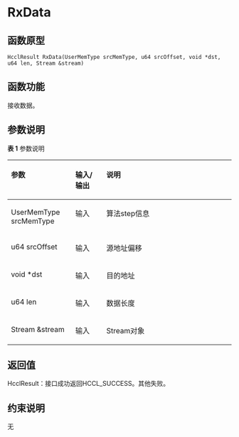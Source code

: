 # RxData 

## 函数原型<a name="zh-cn_topic_0000001929459302_section7655mcpsimp"></a>

```
HcclResult RxData(UserMemType srcMemType, u64 srcOffset, void *dst, u64 len, Stream &stream)
```

## 函数功能<a name="zh-cn_topic_0000001929459302_section7658mcpsimp"></a>

接收数据。

## 参数说明<a name="zh-cn_topic_0000001929459302_section7661mcpsimp"></a>

**表 1**  参数说明

<a name="zh-cn_topic_0000001929459302_table7663mcpsimp"></a>
<table><thead align="left"><tr id="zh-cn_topic_0000001929459302_row7670mcpsimp"><th class="cellrowborder" valign="top" width="28.71%" id="mcps1.2.4.1.1"><p id="zh-cn_topic_0000001929459302_p7672mcpsimp"><a name="zh-cn_topic_0000001929459302_p7672mcpsimp"></a><a name="zh-cn_topic_0000001929459302_p7672mcpsimp"></a>参数</p>
</th>
<th class="cellrowborder" valign="top" width="13.86%" id="mcps1.2.4.1.2"><p id="zh-cn_topic_0000001929459302_p7674mcpsimp"><a name="zh-cn_topic_0000001929459302_p7674mcpsimp"></a><a name="zh-cn_topic_0000001929459302_p7674mcpsimp"></a>输入/输出</p>
</th>
<th class="cellrowborder" valign="top" width="57.43000000000001%" id="mcps1.2.4.1.3"><p id="zh-cn_topic_0000001929459302_p7676mcpsimp"><a name="zh-cn_topic_0000001929459302_p7676mcpsimp"></a><a name="zh-cn_topic_0000001929459302_p7676mcpsimp"></a>说明</p>
</th>
</tr>
</thead>
<tbody><tr id="zh-cn_topic_0000001929459302_row7678mcpsimp"><td class="cellrowborder" valign="top" width="28.71%" headers="mcps1.2.4.1.1 "><p id="zh-cn_topic_0000001929459302_p7680mcpsimp"><a name="zh-cn_topic_0000001929459302_p7680mcpsimp"></a><a name="zh-cn_topic_0000001929459302_p7680mcpsimp"></a>UserMemType srcMemType</p>
</td>
<td class="cellrowborder" valign="top" width="13.86%" headers="mcps1.2.4.1.2 "><p id="zh-cn_topic_0000001929459302_p7682mcpsimp"><a name="zh-cn_topic_0000001929459302_p7682mcpsimp"></a><a name="zh-cn_topic_0000001929459302_p7682mcpsimp"></a>输入</p>
</td>
<td class="cellrowborder" valign="top" width="57.43000000000001%" headers="mcps1.2.4.1.3 "><p id="zh-cn_topic_0000001929459302_p7684mcpsimp"><a name="zh-cn_topic_0000001929459302_p7684mcpsimp"></a><a name="zh-cn_topic_0000001929459302_p7684mcpsimp"></a>算法step信息</p>
</td>
</tr>
<tr id="zh-cn_topic_0000001929459302_row7685mcpsimp"><td class="cellrowborder" valign="top" width="28.71%" headers="mcps1.2.4.1.1 "><p id="zh-cn_topic_0000001929459302_p7687mcpsimp"><a name="zh-cn_topic_0000001929459302_p7687mcpsimp"></a><a name="zh-cn_topic_0000001929459302_p7687mcpsimp"></a>u64 srcOffset</p>
</td>
<td class="cellrowborder" valign="top" width="13.86%" headers="mcps1.2.4.1.2 "><p id="zh-cn_topic_0000001929459302_p7689mcpsimp"><a name="zh-cn_topic_0000001929459302_p7689mcpsimp"></a><a name="zh-cn_topic_0000001929459302_p7689mcpsimp"></a>输入</p>
</td>
<td class="cellrowborder" valign="top" width="57.43000000000001%" headers="mcps1.2.4.1.3 "><p id="zh-cn_topic_0000001929459302_entry7690mcpsimpp0"><a name="zh-cn_topic_0000001929459302_entry7690mcpsimpp0"></a><a name="zh-cn_topic_0000001929459302_entry7690mcpsimpp0"></a>源地址偏移</p>
</td>
</tr>
<tr id="zh-cn_topic_0000001929459302_row7691mcpsimp"><td class="cellrowborder" valign="top" width="28.71%" headers="mcps1.2.4.1.1 "><p id="zh-cn_topic_0000001929459302_p7693mcpsimp"><a name="zh-cn_topic_0000001929459302_p7693mcpsimp"></a><a name="zh-cn_topic_0000001929459302_p7693mcpsimp"></a>void *dst</p>
</td>
<td class="cellrowborder" valign="top" width="13.86%" headers="mcps1.2.4.1.2 "><p id="zh-cn_topic_0000001929459302_p7695mcpsimp"><a name="zh-cn_topic_0000001929459302_p7695mcpsimp"></a><a name="zh-cn_topic_0000001929459302_p7695mcpsimp"></a>输入</p>
</td>
<td class="cellrowborder" valign="top" width="57.43000000000001%" headers="mcps1.2.4.1.3 "><p id="zh-cn_topic_0000001929459302_entry7696mcpsimpp0"><a name="zh-cn_topic_0000001929459302_entry7696mcpsimpp0"></a><a name="zh-cn_topic_0000001929459302_entry7696mcpsimpp0"></a>目的地址</p>
</td>
</tr>
<tr id="zh-cn_topic_0000001929459302_row7697mcpsimp"><td class="cellrowborder" valign="top" width="28.71%" headers="mcps1.2.4.1.1 "><p id="zh-cn_topic_0000001929459302_p7699mcpsimp"><a name="zh-cn_topic_0000001929459302_p7699mcpsimp"></a><a name="zh-cn_topic_0000001929459302_p7699mcpsimp"></a>u64 len</p>
</td>
<td class="cellrowborder" valign="top" width="13.86%" headers="mcps1.2.4.1.2 "><p id="zh-cn_topic_0000001929459302_p7701mcpsimp"><a name="zh-cn_topic_0000001929459302_p7701mcpsimp"></a><a name="zh-cn_topic_0000001929459302_p7701mcpsimp"></a>输入</p>
</td>
<td class="cellrowborder" valign="top" width="57.43000000000001%" headers="mcps1.2.4.1.3 "><p id="zh-cn_topic_0000001929459302_entry7702mcpsimpp0"><a name="zh-cn_topic_0000001929459302_entry7702mcpsimpp0"></a><a name="zh-cn_topic_0000001929459302_entry7702mcpsimpp0"></a>数据长度</p>
</td>
</tr>
<tr id="zh-cn_topic_0000001929459302_row7703mcpsimp"><td class="cellrowborder" valign="top" width="28.71%" headers="mcps1.2.4.1.1 "><p id="zh-cn_topic_0000001929459302_p7705mcpsimp"><a name="zh-cn_topic_0000001929459302_p7705mcpsimp"></a><a name="zh-cn_topic_0000001929459302_p7705mcpsimp"></a>Stream &amp;stream</p>
</td>
<td class="cellrowborder" valign="top" width="13.86%" headers="mcps1.2.4.1.2 "><p id="zh-cn_topic_0000001929459302_p7707mcpsimp"><a name="zh-cn_topic_0000001929459302_p7707mcpsimp"></a><a name="zh-cn_topic_0000001929459302_p7707mcpsimp"></a>输入</p>
</td>
<td class="cellrowborder" valign="top" width="57.43000000000001%" headers="mcps1.2.4.1.3 "><p id="zh-cn_topic_0000001929459302_p7709mcpsimp"><a name="zh-cn_topic_0000001929459302_p7709mcpsimp"></a><a name="zh-cn_topic_0000001929459302_p7709mcpsimp"></a>Stream对象</p>
</td>
</tr>
</tbody>
</table>

## 返回值<a name="zh-cn_topic_0000001929459302_section7710mcpsimp"></a>

HcclResult：接口成功返回HCCL\_SUCCESS。其他失败。

## 约束说明<a name="zh-cn_topic_0000001929459302_section7713mcpsimp"></a>

无

